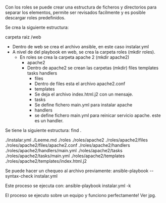 Con los roles se puede crear una estructura de ficheros y directorios
para separar los elementos, permite ser revisados facilmente y es posible descargar 
roles predefinidos. 


Se crea la siguiente estructura:

carpeta raiz /web
 + Dentro de web se crea el archivo ansible, en este caso instalar.yml
 + A nivel de del playbook en web, se crea la carpeta roles (mkdir roles).
   + En roles se crea la carpeta apache 2 (mkdir apache2)
     + apache2
     - Dentro de apache2 se crean las carpetas (mkdir) files templates tasks handlers
       + files
       - Dentro de files esta el archivo apache2.conf
       + templates
       - Se deja el archivo index.html.j2 con un mensaje.
       + tasks
       - Se define fichero main.yml para instalar apache
       + handlers
       - se define fichero main.yml para reinicar servicio apache. este es un handler. 




Se tiene la siguiente estructura:
find .

./instalar.yml
./Leeme.md
./roles
./roles/apache2
./roles/apache2/files
./roles/apache2/files/apache2.conf
./roles/apache2/handlers
./roles/apache2/handlers/main.yml
./roles/apache2/tasks
./roles/apache2/tasks/main.yml
./roles/apache2/templates
./roles/apache2/templates/index.html.j2

Se puede hacer un chequeo al archivo previamente: ansible-playbook --syntax-check instalar.yml 

Este proceso se ejecuta con: ansible-playbook instalar.yml -k

El proceso se ejecuto sobre un equipo y funciono perfectamente! Ver jpg. 
